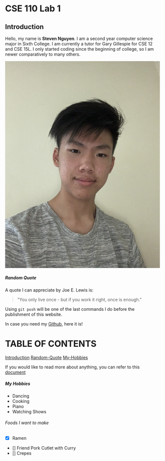 # CSE 110 Lab 1

## Introduction
Hello, my name is **Steven Nguyen**. I am a second year computer science major in Sixth College. I am currently a tutor for Gary Gillespie for CSE 12 and CSE 15L. I only started coding since the beginning of college, so I am newer comparatively to many others.

![Picture of Me](photo.jpg)

##### Random Quote
A quote I can appreciate by Joe E. Lewis is:
> "You only live once - but if you work it right, once is enough." 

Using `git push` will be one of the last commands I do before the publishment of this website.

In case you need my [Github](https://github.com/nguyens00047), here it is!

# TABLE OF CONTENTS
[Introduction](##Introduction)
[Random-Quote](#####Random-Quote)
[My-Hobbies](######My-Hobbies)

If you would like to read more about anything, you can refer to this [document](README.md)

##### My Hobbies
- Dancing
- Cooking
- Piano
- Watching Shows

###### Foods I want to make
- [x] Ramen
- [] Friend Pork Cutlet with Curry
- [] Crepes
